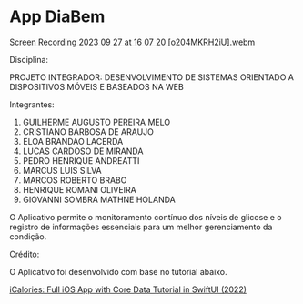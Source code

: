 # App DiaBem

[Screen Recording 2023 09 27 at 16 07 20 [o204MKRH2iU].webm](https://github.com/m-rcussilva/DiaBem/assets/35894743/01d4139f-e135-433d-8470-7507f5ad50f9)

Disciplina: 

PROJETO INTEGRADOR: DESENVOLVIMENTO DE SISTEMAS ORIENTADO A DISPOSITIVOS MÓVEIS E BASEADOS NA WEB

Integrantes:

1. GUILHERME AUGUSTO PEREIRA MELO
2. CRISTIANO BARBOSA DE ARAUJO
3. ELOA BRANDAO LACERDA
4. LUCAS CARDOSO DE MIRANDA
5. PEDRO HENRIQUE ANDREATTI
6. MARCUS LUIS SILVA
7. MARCOS ROBERTO BRABO
8. HENRIQUE ROMANI OLIVEIRA
9. GIOVANNI SOMBRA MATHNE HOLANDA

O Aplicativo permite o monitoramento contínuo dos níveis de glicose e o registro de
informações essenciais para um melhor gerenciamento da condição.

Crédito:

O Aplicativo foi desenvolvido com base no tutorial abaixo.

[iCalories: Full iOS App with Core Data Tutorial in SwiftUI
(2022)](https://www.youtube.com/watch?v=O0FSDNOXCl0)
